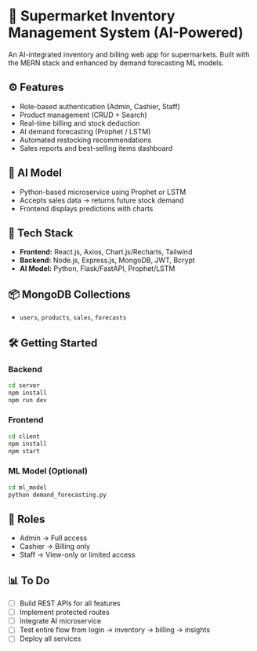 
# 🛒 Supermarket Inventory Management System (AI-Powered)

An AI-integrated inventory and billing web app for supermarkets. Built with the MERN stack and enhanced by demand forecasting ML models.

## ⚙️ Features
- Role-based authentication (Admin, Cashier, Staff)
- Product management (CRUD + Search)
- Real-time billing and stock deduction
- AI demand forecasting (Prophet / LSTM)
- Automated restocking recommendations
- Sales reports and best-selling items dashboard

## 🧠 AI Model
- Python-based microservice using Prophet or LSTM
- Accepts sales data → returns future stock demand
- Frontend displays predictions with charts

## 🧱 Tech Stack
- **Frontend:** React.js, Axios, Chart.js/Recharts, Tailwind
- **Backend:** Node.js, Express.js, MongoDB, JWT, Bcrypt
- **AI Model:** Python, Flask/FastAPI, Prophet/LSTM

## 📦 MongoDB Collections
- `users`, `products`, `sales`, `forecasts`

## 🛠️ Getting Started

### Backend
```bash
cd server
npm install
npm run dev
```

### Frontend
```bash
cd client
npm install
npm start
```

### ML Model (Optional)
```bash
cd ml_model
python demand_forecasting.py
```

## 🧪 Roles
- Admin → Full access
- Cashier → Billing only
- Staff → View-only or limited access

## 📊 To Do
- [ ] Build REST APIs for all features
- [ ] Implement protected routes
- [ ] Integrate AI microservice
- [ ] Test entire flow from login → inventory → billing → insights
- [ ] Deploy all services
